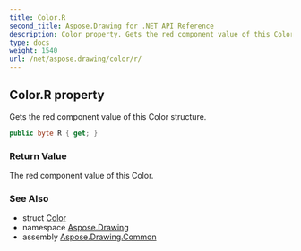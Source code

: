```yaml
---
title: Color.R
second_title: Aspose.Drawing for .NET API Reference
description: Color property. Gets the red component value of this Color structure
type: docs
weight: 1540
url: /net/aspose.drawing/color/r/
---
```

## Color.R property

Gets the red component value of this Color structure.

```csharp
public byte R { get; }
```

### Return Value

The red component value of this Color.

### See Also

* struct [Color](../)
* namespace [Aspose.Drawing](../../color/)
* assembly [Aspose.Drawing.Common](../../../)


